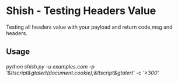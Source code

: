 # Shish - Testing Headers Value
Testing all headers value with your payload and return code,msg and headers.

## Usage
###### python shish.py -u examples.com -p '&ltscript&gtalert(document.cookie);&ltscript&gtalert' -c '>300' 
